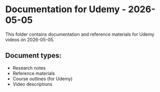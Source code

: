 # Documentation for Udemy - 2026-05-05

This folder contains documentation and reference materials for Udemy videos on 2026-05-05.

## Document types:
- Research notes
- Reference materials
- Course outlines (for Udemy)
- Video descriptions

